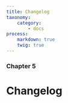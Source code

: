 ```yaml
---
title: Changelog
taxonomy:
    category:
        - docs
process:
    markdown: true
    twig: true
---
```


### Chapter 5

# Changelog